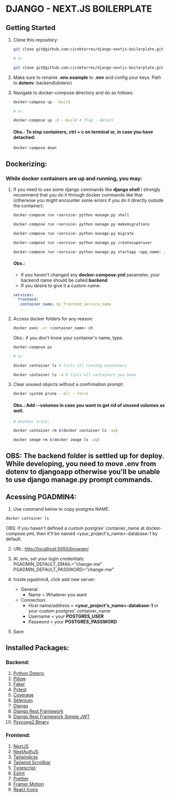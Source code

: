 # DJANGO - NEXT.JS BOILERPLATE

## Getting Started

1. Clone this repository:

   ```bash
   git clone git@github.com:cirobtorres/django-nextjs-boilerplate.git

   # or

   git clone git@github.com:cirobtorres/django-nextjs-boilerplate.git <repository_name>
   ```

2. Make sure to rename **.env.example** to **.env** and config your keys. Path to **dotenv**: backend\dotenv\

3. Navigate to docker-compose directory and do as follows:

   ```bash
   docker-compose up --build

   # or:

   docker-compose up -d --build # flag --detach
   ```

   #### Obs.: To stop containers, **ctrl + c** on terminal or, in case you have detached:

   ```bash
   docker-compose down
   ```

## Dockerizing:

### While docker containers are up and running, you may:

1. If you need to use some django commands like **django shell** I strongly recommend that you do it through docker commands like that (otherwise you might encounter some errors if you do it directly outside the container):

   ```bash
   docker-compose run <service> python manage.py shell

   docker-compose run <service> python manage.py makemigrations

   docker-compose run <service> python manage.py migrate

   docker-compose run <service> python manage.py createsuperuser

   docker-compose run <service> python manage.py startapp <app_name> .\backend\djangoapp\apps\<app_folder>
   ```

   #### Obs.:

   - if you haven't changed any **docker-compose.yml** parameter, your backend **<service>** name should be called **backend**
   - If you desire to give it a custom name:

   ```yml
   services:
     frontend:
      container_name: my_frontend_service_name
      ...
   ```

2. Access docker folders for any reason:

   ```bash
   docker exec -it <container_name> sh
   ```

   Obs.: if you don't know your container's name, type:

   ```bash
   docker-compose ps

   # or

   docker container ls # lists all running containers

   docker container ls -a # lists all containers you have
   ```

3. Clear unused objects without a confirmation prompt:

   ```bash
   docker system prune --all --force
   ```

   #### Obs.: Add --volumes in case you want to get rid of unused volumes as well.

   ```bash
   # Another trick:

   docker container rm $(docker container ls -aq)

   docker image rm $(docker image ls -aq)
   ```

## OBS: The backend folder is settled up for deploy. While developing, you need to move .env from dotenv to djangoapp otherwise you'll be unable to use django manage.py prompt commands.

## Acessing PGADMIN4:

1. Use command below to copy postgres NAME:

```bash
docker container ls
```

OBS: if you haven't defined a custom postgres' container_name at docker-compose.yml, then it'll be named <your_project's_name>-database-1 by default.

2. URL: [http://localhost:5050/browser/](http://localhost:5050/browser/)

3. At .env, set your login credentials:
   PGADMIN_DEFAULT_EMAIL="change-me"
   PGADMIN_DEFAULT_PASSWORD="change-me"

4. Inside pgadmin4, click add new server:

   - General:
     - Name = Whatever you want
   - Connection:
     - Host name/address = **<your_project's_name>-database-1** or your custom postgres' container_name
     - Username = your **POSTGRES_USER**
     - Password = your **POSTGRES_PASSWORD**

5. Save

## Installed Packages:

### Backend:

1. [Python Dotenv](https://github.com/theskumar/python-dotenv)
2. [Pillow](https://pillow.readthedocs.io/en/stable/installation.html)
3. [Faker](https://faker.readthedocs.io/en/master/index.html)
4. [Pytest](https://pytest-django.readthedocs.io/en/latest/)
5. [Coverage](https://coverage.readthedocs.io/en/6.5.0/)
6. [Selenium](https://selenium-python.readthedocs.io/installation.html#introduction)
7. [Django](https://www.djangoproject.com/download/)
8. [Django Rest Framework](https://www.django-rest-framework.org/#installation)
9. [Django Rest Framework Simple JWT](https://django-rest-framework-simplejwt.readthedocs.io/en/latest/)
10. [Psycopg2 Binary](https://www.psycopg.org/docs/install.html#quick-install)

### Frontend:

1. [NextJS](https://nextjs.org/docs/getting-started/installation#automatic-installation)
2. [NextAuthJS](https://next-auth.js.org/getting-started/example)
3. [Tailwindcss](https://tailwindcss.com/docs/installation)
4. [Tailwind Scrollbar](https://adoxography.github.io/tailwind-scrollbar/getting-started)
5. [Typescript](https://www.typescriptlang.org/download)
6. [Eslint](https://eslint.org/docs/latest/use/command-line-interface#miscellaneous)
7. [Prettier](https://prettier.io/docs/en/install)
8. [Framer Motion](https://www.framer.com/motion/introduction/##installation)
9. [React Icons](https://react-icons.github.io/react-icons/)

